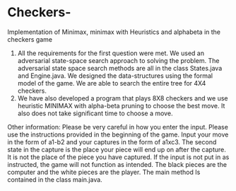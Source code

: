 # Checkers-
Implementation of Minimax, minimax with Heuristics and alphabeta in the checkers game
1. All the requirements for the first question were met. We used an adversarial state-space search approach to solving the problem. The adversarial state space search methods are all in the class States.java and Engine.java. We designed the data-structures using the formal model of the game. We are able to search the entire tree for 4X4 checkers. 
2. We have also developed a program that plays 8X8 checkers and we use heuristic MINIMAX with alpha-beta pruning to choose the best move. It also does not take significant time to choose a move. 

Other information: 
Please be very careful in how you enter the input. Please use the instructions provided in the beginning of the game. Input your move in the form of a1-b2 and your captures in the form of a1xc3. The second state in the capture is the place your piece will end up on after the capture. It is not the place of the piece you have captured. If the input is not put in as instructed, the game will not function as intended. The black pieces are the computer and the white pieces are the player. 
The main method Is contained in the class main.java. 
